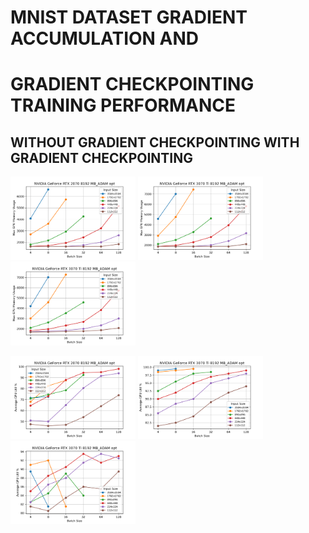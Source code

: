 # MNIST DATASET GRADIENT ACCUMULATION AND
# GRADIENT CHECKPOINTING TRAINING PERFORMANCE

##  WITHOUT GRADIENT CHECKPOINTING		WITH GRADIENT CHECKPOINTING

<p float="left">
  <img src="/00_github_media/dis_grad_checkpointing/NVIDIA GeForce RTX 2070/gpu_mem_usageADAM.png" width="200" />
  <img src="/00_github_media/dis_grad_checkpointing/NVIDIA GeForce RTX 3070 Ti/gpu_mem_usageADAM.png" width="200" />
  <img src="/00_github_media/en_grad_checkpointing/NVIDIA GeForce RTX 3070 Ti/gpu_mem_usageADAM.png" width="200" />
</p>

<p float="left">
  <img src="/00_github_media/dis_grad_checkpointing/NVIDIA GeForce RTX 2070/gpu_utilADAM.png" width="200" />
  <img src="/00_github_media/dis_grad_checkpointing/NVIDIA GeForce RTX 3070 Ti/gpu_utilADAM.png" width="200" />
  <img src="/00_github_media/en_grad_checkpointing/NVIDIA GeForce RTX 3070 Ti/gpu_utilADAM.png" width="200" />
</p>


